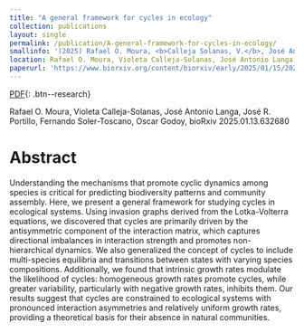 ```yaml
---
title: "A general framework for cycles in ecology"
collection: publications
layout: single
permalink: /publication/A-general-framework-for-cycles-in-ecology/
smallinfo: '(2025) Rafael O. Moura, <b>Calleja Solanas, V.</b>, José Antonio Langa, José R. Portillo, Fernando Soler-Toscano and Oscar Godoy'
location: Rafael O. Moura, Violeta Calleja-Solanas, José Antonio Langa, José R. Portillo, Fernando Soler-Toscano and Oscar Godoy
paperurl: 'https://www.biorxiv.org/content/biorxiv/early/2025/01/15/2025.01.13.632680.full.pdf'
---
```


[PDF](https://www.biorxiv.org/content/biorxiv/early/2025/01/15/2025.01.13.632680.full.pdf){: .btn--research}

Rafael O. Moura, Violeta Calleja-Solanas, José Antonio Langa, José R. Portillo, Fernando Soler-Toscano, Oscar Godoy, bioRxiv 2025.01.13.632680

# Abstract
Understanding the mechanisms that promote cyclic dynamics among species is critical for predicting biodiversity patterns and community assembly. Here, we present a general framework for studying cycles in ecological systems. Using invasion graphs derived from the Lotka-Volterra equations,
we discovered that cycles are primarily driven by the antisymmetric component of the interaction matrix, which captures directional imbalances in interaction strength and promotes non-hierarchical dynamics. We also generalized the concept of cycles to include multi-species equilibria and transitions between states with varying species compositions. Additionally, we found that intrinsic growth rates modulate the likelihood of cycles: homogeneous growth rates promote cycles, while greater variability, particularly with negative growth rates, inhibits them. Our results suggest that cycles are constrained to ecological systems with pronounced interaction asymmetries and relatively uniform growth rates, providing a theoretical basis for their absence in natural communities. 

